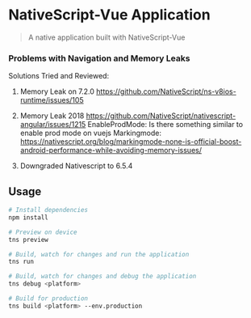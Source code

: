 # NativeScript-Vue Application

> A native application built with NativeScript-Vue

### Problems with Navigation and Memory Leaks

Solutions Tried and Reviewed: 

1. Memory Leak on 7.2.0
https://github.com/NativeScript/ns-v8ios-runtime/issues/105


2. Memory Leak 2018
https://github.com/NativeScript/nativescript-angular/issues/1215
EnableProdMode: Is there something similar to enable prod mode on vuejs
Markingmode: https://nativescript.org/blog/markingmode-none-is-official-boost-android-performance-while-avoiding-memory-issues/


3. Downgraded Nativescript to 6.5.4

## Usage

``` bash
# Install dependencies
npm install

# Preview on device
tns preview

# Build, watch for changes and run the application
tns run

# Build, watch for changes and debug the application
tns debug <platform>

# Build for production
tns build <platform> --env.production

```
